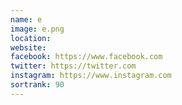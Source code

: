 ```yaml
---
name: e
image: e.png
location:
website:
facebook: https://www.facebook.com
twitter: https://twitter.com
instagram: https://www.instagram.com
sortrank: 90
---
```

